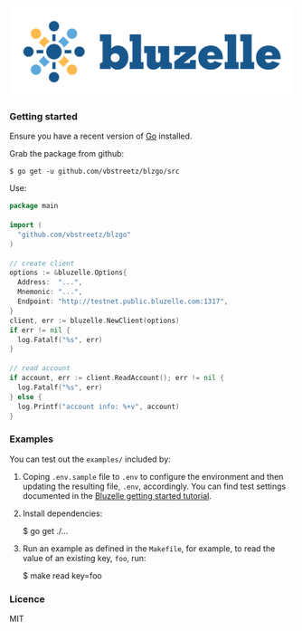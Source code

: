 ![](https://raw.githubusercontent.com/bluzelle/api/master/source/images/Bluzelle%20-%20Logo%20-%20Big%20-%20Colour.png)

### Getting started

Ensure you have a recent version of [Go](https://golang.org/) installed.

Grab the package from github:

    $ go get -u github.com/vbstreetz/blzgo/src

Use:

```go
package main

import (
  "github.com/vbstreetz/blzgo"
)

// create client
options := &bluzelle.Options{
  Address:  "...",
  Mnemonic: "...",
  Endpoint: "http://testnet.public.bluzelle.com:1317",
}
client, err := bluzelle.NewClient(options)
if err != nil {
  log.Fatalf("%s", err)
}

// read account
if account, err := client.ReadAccount(); err != nil {
  log.Fatalf("%s", err)
} else {
  log.Printf("account info: %+v", account)
}
```

### Examples

You can test out the `examples/` included by:

1. Coping `.env.sample` file to `.env` to configure the environment and then updating the resulting file, `.env`, accordingly. You can find test settings documented in the [Bluzelle getting started tutorial](https://docs.bluzelle.com/developers/bluzelle-db/getting-started-with-testnet).

2. Install dependencies:

    $ go get ./...

3. Run an example as defined in the `Makefile`, for example, to read the value of an existing key, `foo`, run:

    $ make read key=foo

### Licence

MIT

